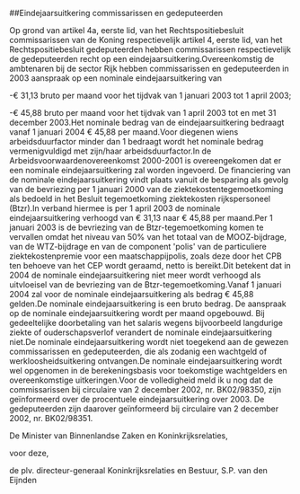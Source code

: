 <meta http-equiv='Content-Type' content='text/html; charset=utf-8' />

##Eindejaarsuitkering commissarissen en gedeputeerden 

Op grond van artikel 4a, eerste lid, van het Rechtspositiebesluit commissarissen van de Koning respectievelijk artikel 4, eerste lid, van het Rechtspositiebesluit gedeputeerden hebben commissarissen respectievelijk de gedeputeerden recht op een eindejaarsuitkering.Overeenkomstig de ambtenaren bij de sector Rijk hebben commissarissen en gedeputeerden in 2003 aanspraak op een nominale eindejaarsuitkering van

-€ 31,13 bruto per maand voor het tijdvak van 1 januari 2003 tot 1 april 2003;

-€ 45,88 bruto per maand voor het tijdvak van 1 april 2003 tot en met 31 december 2003.Het nominale bedrag van de eindejaarsuitkering bedraagt vanaf 1 januari 2004 € 45,88 per maand.Voor diegenen wiens arbeidsduurfactor minder dan 1 bedraagt wordt het nominale bedrag vermenigvuldigd met zijn/haar arbeidsduurfactor.In de Arbeidsvoorwaardenovereenkomst 2000-2001 is overeengekomen dat er een nominale eindejaarsuitkering zal worden ingevoerd. De financiering van de nominale eindejaarsuitkering vindt plaats vanuit de besparing als gevolg van de bevriezing per 1 januari 2000 van de ziektekostentegemoetkoming als bedoeld in het Besluit tegemoetkoming ziektekosten rijkspersoneel (Btzr).In verband hiermee is per 1 april 2003 de nominale eindejaarsuitkering verhoogd van € 31,13 naar € 45,88 per maand.Per 1 januari 2003 is de bevriezing van de Btzr-tegemoetkoming komen te vervallen omdat het niveau van 50% van het totaal van de MOOZ-bijdrage, van de WTZ-bijdrage en van de component 'polis' van de particuliere ziektekostenpremie voor een maatschappijpolis, zoals deze door het CPB ten behoeve van het CEP wordt geraamd, netto is bereikt.Dit betekent dat in 2004 de nominale eindejaarsuitkering niet meer wordt verhoogd als uitvloeisel van de bevriezing van de Btzr-tegemoetkoming.Vanaf 1 januari 2004 zal voor de nominale eindejaarsuitkering als bedrag € 45,88 gelden.De nominale eindejaarsuitkering is een bruto bedrag. De aanspraak op de nominale eindejaarsuitkering wordt per maand opgebouwd. Bij gedeeltelijke doorbetaling van het salaris wegens bijvoorbeeld langdurige ziekte of ouderschapsverlof verandert de nominale eindejaarsuitkering niet.De nominale eindejaarsuitkering wordt niet toegekend aan de gewezen commissarissen en gedeputeerden, die als zodanig een wachtgeld of werkloosheidsuitkering ontvangen.De nominale eindejaarsuitkering wordt wel opgenomen in de berekeningsbasis voor toekomstige wachtgelders en overeenkomstige uitkeringen.Voor de volledigheid meld ik u nog dat de commissarissen bij circulaire van 2 december 2002, nr. BK02/98350, zijn geïnformeerd over de procentuele eindejaarsuitkering over 2003. De gedeputeerden zijn daarover geïnformeerd bij circulaire van 2 december 2002, nr. BK02/98351. 

De 
Minister van Binnenlandse Zaken en Koninkrijksrelaties,

voor deze, 

de 
plv. directeur-generaal Koninkrijksrelaties en Bestuur,
S.P. van den Eijnden   
